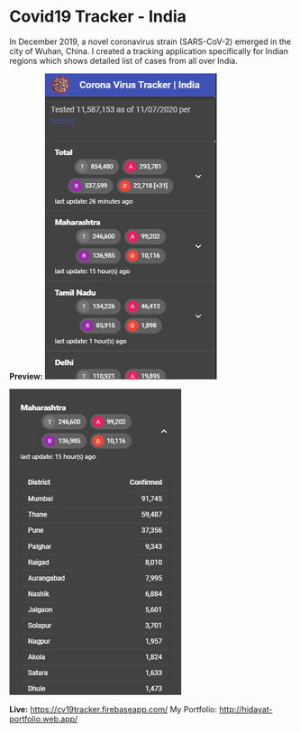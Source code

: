 # Covid19 Tracker - India

In December 2019, a novel coronavirus strain (SARS-CoV-2) emerged in the city of Wuhan, China. I created a tracking application specifically for Indian regions which shows detailed list of cases from all over India.

**Preview:**
![](https://raw.githubusercontent.com/KhanStan99/Covid-19Tracker-ReactJS/master/src/assets/1.png)

![](https://raw.githubusercontent.com/KhanStan99/Covid-19Tracker-ReactJS/master/src/assets/2.png)

**Live:** https://cv19tracker.firebaseapp.com/
My Portfolio: http://hidayat-portfolio.web.app/
